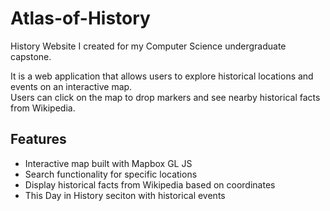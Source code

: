 # Atlas-of-History

History Website I created for my Computer Science undergraduate capstone.

It is a web application that allows users to explore historical locations and events on an interactive map.  
Users can click on the map to drop markers and see nearby historical facts from Wikipedia.

## Features

- Interactive map built with Mapbox GL JS
- Search functionality for specific locations
- Display historical facts from Wikipedia based on coordinates
- This Day in History seciton with historical events
